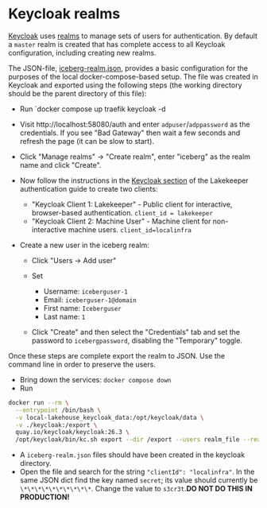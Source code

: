 # Keycloak realms

[Keycloak](https://www.keycloak.org/) uses
[realms](https://docs.redhat.com/en/documentation/red_hat_build_of_keycloak/26.0/html/server_administration_guide/red_hat_build_of_keycloak_features_and_concepts#core_concepts_and_terms)
to manage sets of users for authentication. By default a `master` realm is created that has complete
access to all Keycloak configuration, including creating new realms.

The JSON-file, [iceberg-realm.json](./iceberg-realm.json), provides a basic configuration for the purposes
of the local docker-compose-based setup. The file was created in Keycloak and exported using the
following steps (the working directory should be the parent directory of this file):

- Run `docker compose up traefik keycloak -d
- Visit http://localhost:58080/auth and enter `adpuser`/`adppassword` as the credentials.
  If you see "Bad Gateway" then wait a few seconds and refresh the page (it can be slow to start).
- Click "Manage realms" -> "Create realm", enter "iceberg" as the realm name and click "Create".
- Now follow the instructions in the [Keycloak section](https://docs.lakekeeper.io/docs/nightly/authentication/#keycloak)
  of the Lakekeeper authentication guide to create two clients:

  - "Keycloak Client 1: Lakekeeper" -  Public client for interactive, browser-based authentication. `client_id = lakekeeper`
  - "Keycloak Client 2: Machine User" - Machine client for non-interactive machine users. `client_id=localinfra`

- Create a new user in the iceberg realm:

  - Click "Users -> Add user"
  - Set

    - Username: `iceberguser-1`
    - Email: `iceberguser-1@domain`
    - First name: `Iceberguser`
    - Last name: `1`

  - Click "Create" and then select the "Credentials" tab and set the password to `icebergpassword`, disabling the "Temporary" toggle.

Once these steps are complete export the realm to JSON. Use the command line in order to preserve
the users.

- Bring down the services: `docker compose down`
- Run

```sh
docker run --rm \
  --entrypoint /bin/bash \
  -v local-lakehouse_keycloak_data:/opt/keycloak/data \
  -v ./keycloak:/export \
  quay.io/keycloak/keycloak:26.3 \
  /opt/keycloak/bin/kc.sh export --dir /export --users realm_file --realm iceberg
```

- A `iceberg-realm.json` files should have been created in the keycloak directory.
- Open the file and search for the string `"clientId": "localinfra"`.
  In the same JSON dict find the key named `secret`; its value should currently be `\*\*\*\*\*\*\*\*\*\*`.
  Change the value to `s3cr3t`.**DO NOT DO THIS IN PRODUCTION!**
